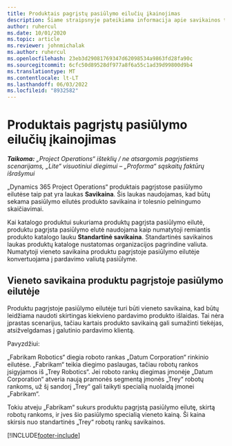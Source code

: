 ```yaml
---
title: Produktais pagrįstų pasiūlymo eilučių įkainojimas
description: Šiame straipsnyje pateikiama informacija apie savikainos taikymą produkto pasiūlymo eilutei.
author: ruhercul
ms.date: 10/01/2020
ms.topic: article
ms.reviewer: johnmichalak
ms.author: ruhercul
ms.openlocfilehash: 23eb3d29081769347d62098534a9863fd28fa90c
ms.sourcegitcommit: 6cfc50d89528df977a8f6a55c1ad39d99800d9b4
ms.translationtype: MT
ms.contentlocale: lt-LT
ms.lasthandoff: 06/03/2022
ms.locfileid: "8932582"
---
```

# <a name="costing-product-based-quote-lines"></a>Produktais pagrįstų pasiūlymo eilučių įkainojimas

_**Taikoma:** „Project Operations“ išteklių / ne atsargomis pagrįstiems scenarijams, „Lite“ visuotiniui diegimui – „Proforma“ sąskaitų faktūrų išrašymui_


„Dynamics 365 Project Operations“ produktais pagrįstose pasiūlymo eilutėse taip pat yra laukas **Savikaina**. Šis laukas naudojamas, kad būtų sekama pasiūlymo eilutės produkto savikaina ir tolesnio pelningumo skaičiavimai.

Kai katalogo produktui sukuriama produktų pagrįsta pasiūlymo eilutė, produktu pagrįsta pasiūlymo elutė naudojama kaip numatytoji remiantis produkto katalogo lauku **Standartinė savikaina**. Standartinės savikainos laukas produktų kataloge nustatomas organizacijos pagrindine valiuta. Numatytoji vieneto savikaina produktu pagrįstoje pasiūlymo eilutėje konvertuojama į pardavimo valiutą pasiūlyme.

## <a name="unit-cost-on-a-product-based-quote-line"></a>Vieneto savikaina produktu pagrįstoje pasiūlymo eilutėje

Produktu pagrįstoje pasiūlymo eilutėje turi būti vieneto savikaina, kad būtų leidžiama naudoti skirtingas kiekvieno pardavimo produkto išlaidas. Tai nėra įprastas scenarijus, tačiau kartais produkto savikainą gali sumažinti tiekėjas, atsižvelgdamas į galutinio pardavimo klientą.

Pavyzdžiui:

„Fabrikam Robotics“ diegia roboto rankas „Datum Corporation“ rinkinio eilutėse. „Fabrikam“ teikia diegimo paslaugas, tačiau robotų rankos įsigyjamos iš „Trey Robotics“. Jei roboto rankų diegimas įmonėje „Datum Corporation“ atveria naują pramonės segmentą įmonės „Trey“ robotų rankoms, už šį sandorį „Trey“ gali taikyti specialią nuolaidą įmonei „Fabrikam“.

Tokiu atveju „Fabrikam“ sukurs produktu pagrįstą pasiūlymo eilutę, skirtą robotų rankoms, ir įves šio pasiūlymo specialią vieneto kainą. Ši kaina skirsis nuo standartinės „Trey“ robotų rankų savikainos.


[!INCLUDE[footer-include](../../includes/footer-banner.md)]